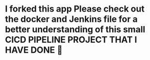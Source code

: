 # I forked this app Please check out the docker and Jenkins file for a better understanding of this small CICD PIPELINE PROJECT THAT I HAVE DONE :smiling_face_with_three_hearts:



